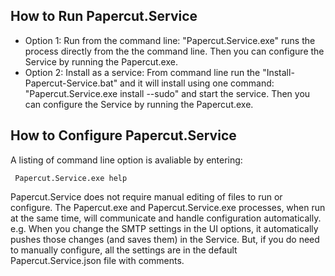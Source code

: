 ## How to Run Papercut.Service

- Option 1:
 Run from the command line: "Papercut.Service.exe" runs the process directly from the the command line.	Then you can configure the Service by running the Papercut.exe.
- Option 2: Install as a service: From command line run the "Install-Papercut-Service.bat" and it will install using one command: "Papercut.Service.exe install --sudo" and start the service.	Then you can configure the Service by running the Papercut.exe.

## How to Configure Papercut.Service

A listing of command line option is avaliable by entering: 

` Papercut.Service.exe help`

Papercut.Service does not require manual editing of files to run or configure. The Papercut.exe and Papercut.Service.exe processes, when run at the same time, will communicate and handle configuration automatically. e.g. When you change the SMTP settings in the UI options, it automatically pushes those changes (and saves them) in the Service. But, if you do need to manually configure, all the settings are in the default Papercut.Service.json file with comments.
